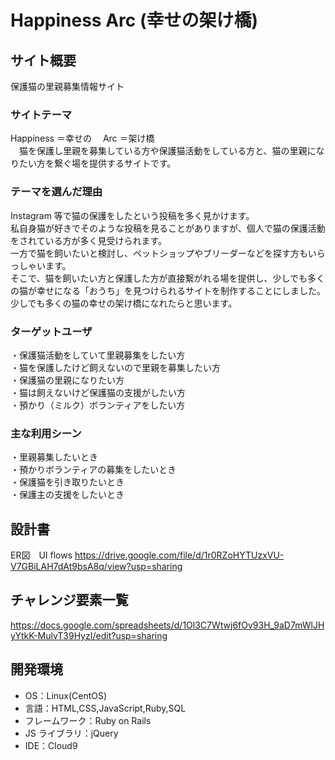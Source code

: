# Happiness Arc (幸せの架け橋)

## サイト概要

保護猫の里親募集情報サイト

### サイトテーマ

Happiness ＝幸せの　 Arc ＝架け橋</br>
　猫を保護し里親を募集している方や保護猫活動をしている方と、猫の里親になりたい方を繋ぐ場を提供するサイトです。

### テーマを選んだ理由

Instagram 等で猫の保護をしたという投稿を多く見かけます。</br>
私自身猫が好きでそのような投稿を見ることがありますが、個人で猫の保護活動をされている方が多く見受けられます。</br>
一方で猫を飼いたいと検討し、ペットショップやブリーダーなどを探す方もいらっしゃいます。</br>
そこで、猫を飼いたい方と保護した方が直接繋がれる場を提供し、少しでも多くの猫が幸せになる「おうち」を見つけられるサイトを制作することにしました。</br>
少しでも多くの猫の幸せの架け橋になれたらと思います。

### ターゲットユーザ

・保護猫活動をしていて里親募集をしたい方</br>
・猫を保護したけど飼えないので里親を募集したい方</br>
・保護猫の里親になりたい方</br>
・猫は飼えないけど保護猫の支援がしたい方</br>
・預かり（ミルク）ボランティアをしたい方</br>

### 主な利用シーン

・里親募集したいとき</br>
・預かりボランティアの募集をしたいとき</br>
・保護猫を引き取りたいとき</br>
・保護主の支援をしたいとき</br>

## 設計書

ER図　UI flows https://drive.google.com/file/d/1r0RZoHYTUzxVU-V7GBiLAH7dAt9bsA8q/view?usp=sharing </br>


## チャレンジ要素一覧

https://docs.google.com/spreadsheets/d/1Ol3C7Wtwj6fOv93H_9aD7mWlJHyYtkK-MulvT39HyzI/edit?usp=sharing

## 開発環境

- OS：Linux(CentOS)
- 言語：HTML,CSS,JavaScript,Ruby,SQL
- フレームワーク：Ruby on Rails
- JS ライブラリ：jQuery
- IDE：Cloud9
